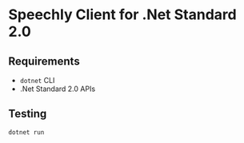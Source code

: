 # Speechly Client for .Net Standard 2.0

## Requirements

- `dotnet` CLI
- .Net Standard 2.0 APIs

## Testing

```
dotnet run
```
